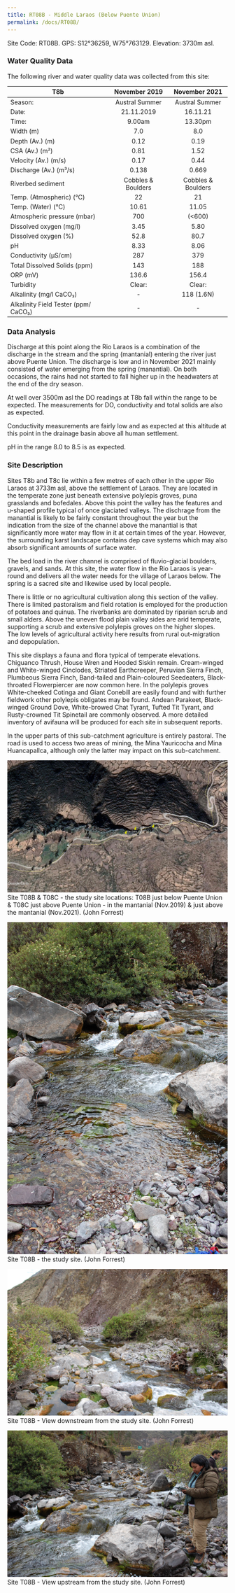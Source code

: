 ```yaml
---
title: RT08B - Middle Laraos (Below Puente Union)
permalink: /docs/RT08B/
---
```



Site Code: RT08B.  GPS: S12°36259, W75°763129. Elevation:
3730m asl.


### Water Quality Data

The following river and water quality data was collected from this site:

|     T8b                                     |        November 2019      |        November 2021      |
|---------------------------------------------|:-------------------------:|:-------------------------:|
|     Season:                                 |       Austral Summer      |       Austral Summer      |
|     Date:                                   |         21.11.2019        |          16.11.21         |
|     Time:                                   |           9.00am          |           13.30pm         |
|     Width (m)                               |             7.0           |             8.0           |
|     Depth (Av.) (m)                         |            0.12           |            0.19           |
|     CSA (Av.) (m²)                          |            0.81           |            1.52           |
|     Velocity (Av.) (m/s)                    |            0.17           |            0.44           |
|     Discharge (Av.) (m³/s)                  |            0.138          |            0.669          |
|     Riverbed sediment                       |     Cobbles & Boulders    |     Cobbles & Boulders    |
|     Temp. (Atmospheric) (°C)                |             22            |             21            |
|     Temp. (Water) (°C)                      |            10.61          |            11.05          |
|     Atmospheric pressure (mbar)             |             700           |           (<600)          |
|     Dissolved oxygen (mg/l)                 |            3.45           |            5.80           |
|     Dissolved oxygen (%)                    |            52.8           |            80.7           |
|     pH                                      |            8.33           |            8.06           |
|     Conductivity (µS/cm)                    |             287           |             379           |
|     Total Dissolved Solids (ppm)            |             143           |             188           |
|     ORP (mV)                                |            136.6          |            156.4          |
|     Turbidity                               |           Clear:          |           Clear:          |
|     Alkalinity (mg/l CaCO₃)                 |              -            |         118 (1.6N)        |
|     Alkalinity Field Tester (ppm/ CaCO₃)    |              -            |              -            |


### Data Analysis
Discharge at this point along the Rio Laraos is a combination of the discharge in the stream and the spring (mantanial) entering the river just above Puente Union. The discharge is low and in November 2021 mainly consisted of water emerging from the spring (manantial). On both occasions, the rains had not started to fall higher up in the headwaters at the end of the dry season.    

At well over 3500m asl the DO readings at T8b fall within the range to be expected. The measurements for DO, conductivity and total solids are also as expected. 

Conductivity measurements are fairly low and as expected at this altitude at this point in the drainage basin above all human settlement.

pH in the range 8.0 to 8.5 is as expected.


### Site Description
Sites T8b and T8c lie within a few metres of each other in the upper Rio Laraos at 3733m asl, above the settlement of Laraos. They are located in the temperate zone just beneath extensive polylepis groves, puna grasslands and bofedales. Above this point the valley has the features and u-shaped profile typical of once glaciated valleys. The dischrage from the manantial is likely to be fairly constant throughout the year but the indication from the size of the channel above the manantial is that significantly more water may flow in it at certain times of the year. However, the surrounding karst landscape contains dep cave systems which may also absorb significant amounts of surface water.

The bed load in the river channel is comprised of fluvio-glacial boulders, gravels, and sands. At this site, the water flow in the Rio Laraos is year-round and delivers all the water needs for the village of Laraos below. The spring is a sacred site and likewise used by local people. 

There is little or no agricultural cultivation along this section of the valley. There is limited pastoralism and field rotation is employed for the production of potatoes and quinua. The riverbanks are dominated by riparian scrub and small alders. Above the uneven flood plain valley sides are arid temperate, supporting a scrub and extensive polylepis groves on the higher slopes. The low levels of agricultural activity here results from rural out-migration and depopulation. 

This site displays a fauna and flora typical of temperate elevations. Chiguanco Thrush, House Wren and Hooded Siskin remain. Cream-winged and White-winged Cinclodes, Striated Earthcreeper, Peruvian Sierra Finch, Plumbeous Sierra Finch, Band-tailed and Plain-coloured Seedeaters, Black-throated Flowerpiercer are now common here. In the polylepis groves White-cheeked Cotinga and Giant Conebill are easily found and with further fieldwork other polylepis obligates may be found. Andean Parakeet, Black-winged Ground Dove, White-browed Chat Tyrant, Tufted Tit Tyrant, and Rusty-crowned Tit Spinetail are commonly observed. A more detailed inventory of avifauna will be produced for each site in subsequent reports.   

In the upper parts of this sub-catchment agriculture is entirely pastoral. The road is used to access two areas of mining, the Mina Yauricocha and Mina Huancapallca, although only the latter may impact on this sub-catchment.


![Site T08B - the study site location. (John Forrest)](/assets/SiteDescriptions/T8/RT8B&RT8CMiddleLaraos.jpg)
Site T08B & T08C - the study site locations: T08B just below Puente Union & T08C just above Puente Union - in the mantanial (Nov.2019) & just above the mantanial (Nov.2021). (John Forrest)


![Site T08B - the study site. (John Forrest)](/assets/SiteDescriptions/T8/T8BStudysite.JPG)
Site T08B - the study site. (John Forrest)


![Site T08B - View downstream from the study site. (John Forrest)](/assets/SiteDescriptions/T8/T8BViewdownstream.JPG)
Site T08B - View downstream from the study site. (John Forrest)


![Site T08B - View upstream from the study site. (John Forrest)](/assets/SiteDescriptions/T8/T8BViewupstream.JPG)
Site T08B - View upstream from the study site. (John Forrest)
